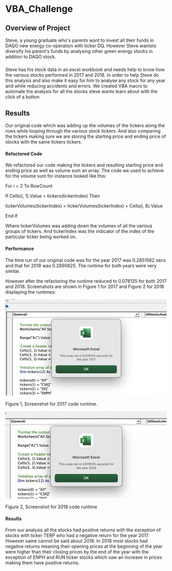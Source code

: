 # VBA_Challenge
## Overview of Project
Steve, a young graduate who's parents want to invest all their funds in DAQO new energy co-operation with ticker DQ. However Steve wantsto diversify his parent's funds by analysing other green energy stocks in addition to DAQO stock.

#####
Steve has his stock data in an excel workbook and needs help to know how the various stocks performed in 2017 and 2018.
In order to help Steve do this analysis and also make it easy for him to analyse any stock for any year and while reducing accidents and errors. We created VBA macro to automate the analysis for all the stocks steve wants learn about with the click of a button

## Results
Our original code which was adding up the volumes of the tickers along the rows while looping through the various stock tickers. And also comparing the tickers making sure we are storing the starting price and ending price of stocks with the same tickers tickers. 

#### Refactored Code
We refactored our code making the tickers and resulting starting price and ending price as well as volume sum an array. The code we used to achieve for the volume sum for instance looked like this:

For i = 2 To RowCount

If Cells(i, 1).Value = tickers(tickerIndex) Then

tickerVolumes(tickerIndex) = tickerVolumes(tickerIndex) + Cells(i, 8).Value

End If

Where tickerVolumes was adding down the volumes of all the various groups of tickers. And tickerIndex was the indicator of the index of the particular ticker being worked on.

#### Performance
The time run of our original code was for the year 2017 was 0.2851562 secs and that for 2018 was 0.2890625. The runtime for both years were very similar. 

However after the refactoring the runtime reduced to 0.078125 for both 2017 and 2018. Screenshots are shown in Figure 1 for 2017 and Figure 2 for 2018 displaying the runtimes: 

![Screenshot1](https://github.com/Elfreda2019/VBA_Challenge/blob/main/Resources/VBA_Challenge_2017.png)

Figure 1, Screenshot for 2017 code runtime.

![Screenshot2](https://github.com/Elfreda2019/VBA_Challenge/blob/main/Resources/VBA_Challenge_2018.png)

Figure 2, Screenshot for 2018 code runtime

#### Results 
From our analysis all the stocks had positive returns with the exception of stocks with ticker TERP who had a negative return 
for the year 2017.  However same cannot be said about 2018. In 2018 most stocks had negative returns meaning their opening prices at the beginning of the year were higher than their closing prices by the end of the year with the exception of ENPH and RUN ticker stocks which saw an increase in prices making them have positive returns.
